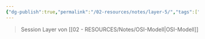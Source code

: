 ```yaml
---
{"dg-publish":true,"permalink":"/02-resources/notes/layer-5/","tags":["informatik/netzwerk/osi"],"noteIcon":"","updated":"2025-09-10T16:35:25.000+02:00"}
---
```


>Session Layer von [[02 - RESOURCES/Notes/OSI-Modell\|OSI-Modell]]